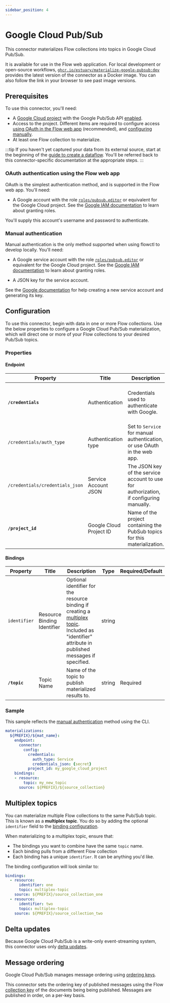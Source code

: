 ```yaml
---
sidebar_position: 4
---
```

# Google Cloud Pub/Sub

This connector materializes Flow collections into topics in Google Cloud Pub/Sub.

It is available for use in the Flow web application. For local development or open-source workflows, [`ghcr.io/estuary/materialize-google-pubsub:dev`](https://ghcr.io/estuary/materialize-google-pubsub:dev) provides the latest version of the connector as a Docker image. You can also follow the link in your browser to see past image versions.

## Prerequisites

To use this connector, you'll need:

* A [Google Cloud project](https://cloud.google.com/resource-manager/docs/creating-managing-projects#creating_a_project) with the Google Pub/Sub API [enabled](https://support.google.com/googleapi/answer/6158841?hl=en).
* Access to the project. Different items are required to configure access [using OAuth in the Flow web app](#oauth-authentication-using-the-flow-web-app) (recommended),
and [configuring manually](#manual-authentication).
* At least one Flow collection to materialize.

:::tip
If you haven't yet captured your data from its external source, start at the beginning of the [guide to create a dataflow](../../../guides/create-dataflow.md). You'll be referred back to this connector-specific documentation at the appropriate steps.
:::

### OAuth authentication using the Flow web app

OAuth is the simplest authentication method, and is supported in the Flow web app. You'll need:

* A Google account with the role [`roles/pubsub.editor`](https://cloud.google.com/pubsub/docs/access-control#roles)
or equivalent for the Google Cloud project.
See the [Google IAM documentation](https://cloud.google.com/iam/docs/granting-changing-revoking-access#grant-single-role) to learn about granting roles.

You'll supply this account's username and password to authenticate.

### Manual authentication

Manual authentication is the only method supported when using flowctl to develop locally. You'll need:

* A Google service account with the role [`roles/pubsub.editor`](https://cloud.google.com/pubsub/docs/access-control#roles)
or equivalent for the Google Cloud project.
See the [Google IAM documentation](https://cloud.google.com/iam/docs/granting-changing-revoking-access#grant-single-role) to learn about granting roles.

* A JSON key for the service account.

See the [Google documentation](https://developers.google.com/identity/protocols/oauth2/service-account#creatinganaccount) for help creating a new service account and generating its key.

## Configuration

To use this connector, begin with data in one or more Flow collections.
Use the below properties to configure a Google Cloud Pub/Sub materialization, which will direct one or more of your Flow collections to your desired Pub/Sub topics.

### Properties

#### Endpoint

| Property | Title | Description | Type | Required/Default |
|---|---|---|---|---|
| **`/credentials`** | Authentication | Credentials used to authenticate with Google. | array, boolean, null, number, object, string | Required |
| `/credentials/auth_type` | Authentication type | Set to `Service` for manual authentication, or use OAuth in the web app.  | string |  |
| `/credentials/credentials_json` | Service Account JSON | The JSON key of the service account to use for authorization, if configuring manually. | string |  |
| **`/project_id`** | Google Cloud Project ID | Name of the project containing the PubSub topics for this materialization. | string | Required |

#### Bindings

| Property | Title | Description | Type | Required/Default |
|---|---|---|---|---|
| `identifier` | Resource Binding Identifier | Optional identifier for the resource binding if creating a [multiplex topic](#multiplex-topics). Included as \"identifier\" attribute in published messages if specified. | string | |
| **`/topic`** | Topic Name | Name of the topic to publish materialized results to. | string | Required |

### Sample

This sample reflects the [manual authentication](#manual-authentication) method using the CLI.

```yaml
materializations:
  ${PREFIX}/${mat_name}:
    endpoint:
      connector:
        config:
          credentials:
            auth_type: Service
            credentials_json: {secret}
          project_id: my_google_cloud_project
    bindings:
  	- resource:
      	topic: my_new_topic
      source: ${PREFIX}/${source_collection}
```

## Multiplex topics

You can materialize multiple Flow collections to the same Pub/Sub topic. This is known as a **multiplex topic**.
You do so by adding the optional `identifier` field to the [binding configuration](#bindings).

When materializing to a multiplex topic, ensure that:

* The bindings you want to combine have the same `topic` name.
* Each binding pulls from a different Flow collection
* Each binding has a unique `identifier`. It can be anything you'd like.

The binding configuration will look similar to:

```yaml
bindings:
  - resource:
      identifier: one
      topic: multiplex-topic
    source: ${PREFIX}/source_collection_one
  - resource:
      identifier: two
      topic: multiplex-topic
    source: ${PREFIX}/source_collection_two
```

## Delta updates

Because Google Cloud Pub/Sub is a write-only event-streaming system, this connector uses only [delta updates](../../../concepts/materialization.md#delta-updates).

## Message ordering

Google Cloud Pub/Sub manages message ordering using [ordering keys](https://cloud.google.com/pubsub/docs/ordering).

This connector sets the ordering key of published messages using the Flow [collection key](../../../concepts/collections.md#keys)
of the documents being being published.
Messages are published in order, on a per-key basis.
